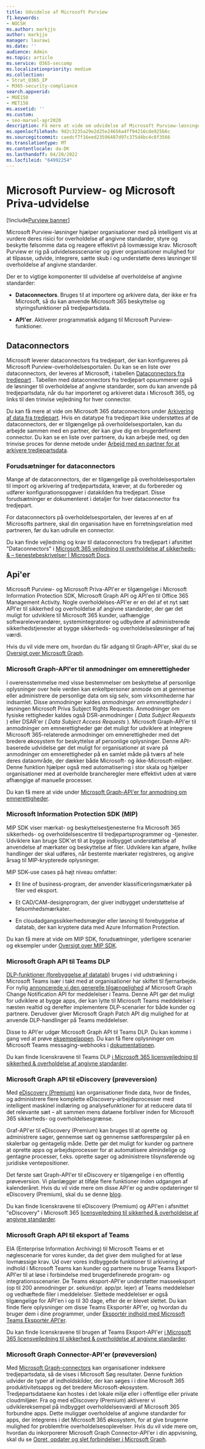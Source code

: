 ```yaml
---
title: Udvidelse af Microsoft Purview
f1.keywords:
- NOCSH
ms.author: markjjo
author: markjjo
manager: laurawi
ms.date: ''
audience: Admin
ms.topic: article
ms.service: O365-seccomp
ms.localizationpriority: medium
ms.collection:
- Strat_O365_IP
- M365-security-compliance
search.appverid:
- MOE150
- MET150
ms.assetid: ''
ms.custom:
- seo-marvel-apr2020
description: Få mere at vide om udvidelse af Microsoft Purview-løsninger ved hjælp af dataconnectors fra tredjepart og Microsoft Graph-API'er.
ms.openlocfilehash: 9d2c3235a29e2d25e24656a4ff94216cde925b6c
ms.sourcegitcommit: caedcf7f16eed23596487d97c375d4bc4c8f3566
ms.translationtype: MT
ms.contentlocale: da-DK
ms.lasthandoff: 04/20/2022
ms.locfileid: "64992254"
---
```

# <a name="microsoft-purview-and-microsoft-priva-extensibility"></a>Microsoft Purview- og Microsoft Priva-udvidelse

[!include[Purview banner](../includes/purview-rebrand-banner.md)]

Microsoft Purview-løsninger hjælper organisationer med på intelligent vis at vurdere deres risici for overholdelse af angivne standarder, styre og beskytte følsomme data og reagere effektivt på lovmæssige krav. Microsoft Purview er rig på udvidelsesscenarier og giver organisationer mulighed for at tilpasse, udvide, integrere, sætte skub i og understøtte deres løsninger til overholdelse af angivne standarder.

Der er to vigtige komponenter til udvidelse af overholdelse af angivne standarder:

- **Dataconnectors**. Bruges til at importere og arkivere data, der ikke er fra Microsoft, så du kan anvende Microsoft 365 beskyttelse og styringsfunktioner på tredjepartsdata.

- **API'er**. Aktiverer programmatisk adgang til Microsoft Purview-funktioner.

## <a name="data-connectors"></a>Dataconnectors

Microsoft leverer dataconnectors fra tredjepart, der kan konfigureres på Microsoft Purview-overholdelsesportalen. Du kan se en liste over dataconnectors, der leveres af Microsoft, i tabellen [Dataconnectors fra tredjepart](archiving-third-party-data.md#third-party-data-connectors) . Tabellen med dataconnectors fra tredjepart opsummerer også de løsninger til overholdelse af angivne standarder, som du kan anvende på tredjepartsdata, når du har importeret og arkiveret data i Microsoft 365, og links til den trinvise vejledning for hver connector.

Du kan få mere at vide om Microsoft 365 dataconnectors under [Arkivering af data fra tredjepart](archiving-third-party-data.md). Hvis en datatype fra tredjepart ikke understøttes af de dataconnectors, der er tilgængelige på overholdelsesportalen, kan du arbejde sammen med en partner, der kan give dig en brugerdefineret connector. Du kan se en liste over partnere, du kan arbejde med, og den trinvise proces for denne metode under [Arbejd med en partner for at arkivere tredjepartsdata](work-with-partner-to-archive-third-party-data.md).

### <a name="prerequisites-for-data-connectors"></a>Forudsætninger for dataconnectors

Mange af de dataconnectors, der er tilgængelige på overholdelsesportalen til import og arkivering af tredjepartsdata, kræver, at du forbereder og udfører konfigurationsopgaver i datakilden fra tredjepart. Disse forudsætninger er dokumenteret i detaljer for hver dataconnector fra tredjepart.

For dataconnectors på overholdelsesportalen, der leveres af en af Microsofts partnere, skal din organisation have en forretningsrelation med partneren, før du kan udrulle en connector.

Du kan finde vejledning og krav til dataconnectors fra tredjepart i afsnittet "Dataconnectors" i [Microsoft 365 vejledning til overholdelse af sikkerheds- & – tjenestebeskrivelser | Microsoft Docs](/office365/servicedescriptions/microsoft-365-service-descriptions/microsoft-365-tenantlevel-services-licensing-guidance/microsoft-365-security-compliance-licensing-guidance).

## <a name="apis"></a>Api'er

Microsoft Purview- og Microsoft Priva-API'er er tilgængelige i Microsoft Information Protection SDK, Microsoft Graph API og API'en til Office 365 Management Activity. Nogle overholdelses-API'er er en del af et nyt sæt API'er til sikkerhed og overholdelse af angivne standarder, der gør det muligt for udviklere til Microsoft 365 kunder, uafhængige softwareleverandører, systemintegratorer og udbydere af administrerede sikkerhedstjenester at bygge sikkerheds- og overholdelsesløsninger af høj værdi.

Hvis du vil vide mere om, hvordan du får adgang til Graph-API'er, skal du se [Oversigt over Microsoft Graph](/graph/overview).

### <a name="microsoft-graph-apis-for-subject-rights-requests"></a>Microsoft Graph-API'er til anmodninger om emnerettigheder

I overensstemmelse med visse bestemmelser om beskyttelse af personlige oplysninger over hele verden kan enkeltpersoner anmode om at gennemse eller administrere de personlige data om sig selv, som virksomhederne har indsamlet. Disse anmodninger kaldes *anmodninger om emnerettigheder* i løsningen Microsoft Priva Subject Rights Requests. Anmodninger om fysiske rettigheder kaldes også DSR-anmodninger ( *Data Subject Requests* ) eller DSAR'er ( *Data Subject Access Requests* ). Microsoft Graph-API'er til anmodninger om emnerettigheder gør det muligt for udviklere at integrere Microsoft 365-relaterede anmodninger om emnerettigheder med det bredere økosystem for beskyttelse af personlige oplysninger. Denne API-baserede udvidelse gør det muligt for organisationer at svare på anmodninger om emnerettigheder på en samlet måde på tværs af hele deres dataområde, der dækker både Microsoft- og ikke-Microsoft-miljøer. Denne funktion hjælper også med automatisering i stor skala og hjælper organisationer med at overholde brancheregler mere effektivt uden at være afhængige af manuelle processer.

Du kan få mere at vide under [Microsoft Graph-API'er for anmodning om emnerettigheder](/graph/api/resources/subjectrightsrequest-subjectrightsrequestapioverview).

### <a name="microsoft-information-protection-mip-sdk"></a>Microsoft Information Protection SDK (MIP)

MIP SDK viser mærkat- og beskyttelsestjenesterne fra Microsoft 365 sikkerheds- og overholdelsescentre til tredjepartsprogrammer og -tjenester. Udviklere kan bruge SDK'et til at bygge indbygget understøttelse af anvendelse af mærkater og beskyttelse af filer. Udviklere kan afgøre, hvilke handlinger der skal udføres, når bestemte mærkater registreres, og angive årsag til MIP-krypterede oplysninger.

MIP SDK-use cases på højt niveau omfatter:

- Et line of business-program, der anvender klassificeringsmærkater på filer ved eksport.

- Et CAD/CAM-designprogram, der giver indbygget understøttelse af følsomhedsmærkater.

- En cloudadgangssikkerhedsmægler eller løsning til forebyggelse af datatab, der kan kryptere data med Azure Information Protection.

Du kan få mere at vide om MIP SDK, forudsætninger, yderligere scenarier og eksempler under [Oversigt over MIP SDK](/information-protection/develop/overview).

### <a name="microsoft-graph-api-for-teams-dlp"></a>Microsoft Graph API til Teams DLP

[DLP-funktioner (forebyggelse af datatab)](dlp-microsoft-teams.md) bruges i vid udstrækning i Microsoft Teams især i takt med at organisationer har skiftet til fjernarbejde. For nylig [annoncerede vi den generelle tilgængelighed](https://devblogs.microsoft.com/microsoft365dev/change-notifications-for-microsoft-teams-messages-now-generally-available/) af Microsoft Graph Change Notification API for meddelelser i Teams. Denne API gør det muligt for udviklere at bygge apps, der kan lytte til Microsoft Teams meddelelser i næsten realtid og derefter implementere DLP-scenarier for både kunder og partnere. Derudover giver Microsoft Graph Patch API dig mulighed for at anvende DLP-handlinger på Teams meddelelser.

Disse to API'er udgør Microsoft Graph API til Teams DLP. Du kan komme i gang ved at prøve [eksempelappen](https://github.com/microsoftgraph/aspnetcore-webhooks-sample). Du kan få flere oplysninger om Microsoft Teams messaging-webhooks i [dokumentationen](/graph/api/subscription-post-subscriptions).

Du kan finde licenskravene til Teams DLP [i Microsoft 365 licensvejledning til sikkerhed & overholdelse af angivne standarder](/office365/servicedescriptions/microsoft-365-service-descriptions/microsoft-365-tenantlevel-services-licensing-guidance/microsoft-365-security-compliance-licensing-guidance).

### <a name="microsoft-graph-api-for-ediscovery-preview"></a>Microsoft Graph API til eDiscovery (prøveversion)

Med [eDiscovery (Premium)](overview-ediscovery-20.md) kan organisationer finde data, hvor de findes, og administrere flere komplette eDiscovery-arbejdsprocesser med intelligent maskinel indlæring og analysefunktioner for at reducere data til det relevante sæt – alt sammen mens dataene forbliver inden for Microsoft 365 sikkerheds- og overholdelsesgrænse.

Graf-API'er til eDiscovery (Premium) kan bruges til at oprette og administrere sager, gennemse sæt og gennemse sætforespørgsler på en skalerbar og gentagelig måde. Dette gør det muligt for kunder og partnere at oprette apps og arbejdsprocesser for at automatisere almindelige og gentagne processer, f.eks. oprette sager og administrere tilsynsførende og juridiske ventepositioner.

Det første sæt Graph-API'er til eDiscovery er tilgængelige i en offentlig prøveversion. Vi planlægger at tilføje flere funktioner inden udgangen af kalenderåret. Hvis du vil vide mere om disse API'er og andre opdateringer til eDiscovery (Premium), skal du se denne [blog](https://aka.ms/Ignite2020AeDAA).

Du kan finde licenskravene til eDiscovery (Premium) og API'en i afsnittet "eDiscovery" i Microsoft 365 [licensvejledning til sikkerhed & overholdelse af angivne standarder](/office365/servicedescriptions/microsoft-365-service-descriptions/microsoft-365-tenantlevel-services-licensing-guidance/microsoft-365-security-compliance-licensing-guidance#ediscovery).

### <a name="microsoft-graph-api-for-teams-export"></a>Microsoft Graph API til eksport af Teams

EIA (Enterprise Information Archiving) til Microsoft Teams er et nøglescenarie for vores kunder, da det giver dem mulighed for at løse lovmæssige krav. Ud over vores indbyggede funktioner til arkivering af indhold i Microsoft Teams kan kunder og partnere nu bruge Teams Eksport-API'er til at løse i forbindelse med brugerdefinerede program- og integrationsscenarier. De Teams eksport-API'er understøtter masseeksport (op til 200 anmodninger pr. sekund/pr. app/pr. lejer) af Teams meddelelser og vedhæftede filer i meddelelser. Slettede meddelelser er også tilgængelige for API'en i op til 30 dage, efter de er blevet slettet. Du kan finde flere oplysninger om disse Teams Eksportér API'er, og hvordan du bruger dem i dine programmer, under [Eksportér indhold med Microsoft Teams Eksportér API'er](/microsoftteams/export-teams-content).

Du kan finde licenskravene til brugen af Teams Eksport-API'er [i Microsoft 365 licensvejledning til sikkerhed & overholdelse af angivne standarder](/office365/servicedescriptions/microsoft-365-service-descriptions/microsoft-365-tenantlevel-services-licensing-guidance/microsoft-365-security-compliance-licensing-guidance).

### <a name="microsoft-graph-connector-apis-preview"></a>Microsoft Graph Connector-API'er (prøveversion)

Med [Microsoft Graph-connectors](/microsoftsearch/connectors-overview) kan organisationer indeksere tredjepartsdata, så de vises i Microsoft Søg resultater. Denne funktion udvider de typer af indholdskilder, der kan søges i i dine Microsoft 365 produktivitetsapps og det bredere Microsoft-økosystem. Tredjepartsdataene kan hostes i det lokale miljø eller i offentlige eller private cloudmiljøer. Fra og med eDiscovery (Premium) aktiverer vi udviklereksempel på indbygget overholdelsesværdi af Microsoft 365 forbundne apps. Dette muliggør overholdelse af angivne standarder for apps, der integreres i det Microsoft 365 økosystem, for at give brugerne mulighed for problemfrie overholdelsesoplevelser. Hvis du vil vide mere om, hvordan du inkorporerer Microsoft Graph Connector-API'er i din appvisning, skal du se [Opret, opdater og slet forbindelser i Microsoft Graph](/graph/connecting-external-content-connectors-api-overview).
